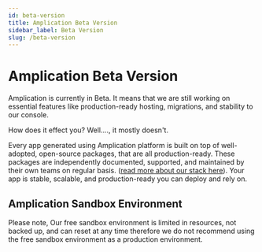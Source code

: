 ```yaml
---
id: beta-version
title: Amplication Beta Version
sidebar_label: Beta Version
slug: /beta-version
---
```


# Amplication Beta Version

Amplication is currently in Beta. It means that we are still working on essential features like production-ready hosting, migrations, and stability to our console.


How does it effect you? Well...., it mostly doesn't.

Every app generated using Amplication platform is built on top of well-adopted, open-source packages, that are all production-ready. These packages are independently documented, supported, and maintained by their own teams on regular basis. ([read more about our stack here](https://docs.amplication.com/docs/getting-started#technologies)). Your app is stable, scalable, and production-ready you can deploy and rely on.
## Amplication Sandbox Environment
Please note, Our free sandbox environment is limited in resources, not backed up, and can reset at any time therefore we do not recommend using the free sandbox environment as a production environment.
